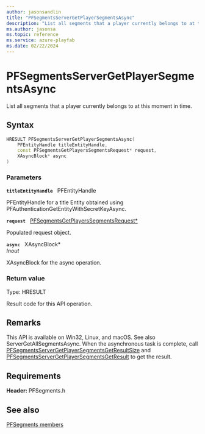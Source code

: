 ```yaml
---
author: jasonsandlin
title: "PFSegmentsServerGetPlayerSegmentsAsync"
description: "List all segments that a player currently belongs to at this moment in time."
ms.author: jasonsa
ms.topic: reference
ms.service: azure-playfab
ms.date: 02/22/2024
---
```


# PFSegmentsServerGetPlayerSegmentsAsync  

List all segments that a player currently belongs to at this moment in time.  

## Syntax  
  
```cpp
HRESULT PFSegmentsServerGetPlayerSegmentsAsync(  
    PFEntityHandle titleEntityHandle,  
    const PFSegmentsGetPlayersSegmentsRequest* request,  
    XAsyncBlock* async  
)  
```  
  
### Parameters  
  
**`titleEntityHandle`** &nbsp; PFEntityHandle  
  
PFEntityHandle for a title Entity obtained using PFAuthenticationGetEntityWithSecretKeyAsync.  
  
**`request`** &nbsp; [PFSegmentsGetPlayersSegmentsRequest*](../../pfsegmentstypes/structs/pfsegmentsgetplayerssegmentsrequest.md)  
  
Populated request object.  
  
**`async`** &nbsp; XAsyncBlock*  
*_Inout_*  
  
XAsyncBlock for the async operation.  
  
  
### Return value
Type: HRESULT
  
Result code for this API operation.
  
## Remarks  
  
This API is available on Win32, Linux, and macOS. See also ServerGetAllSegmentsAsync. When the asynchronous task is complete, call [PFSegmentsServerGetPlayerSegmentsGetResultSize](pfsegmentsservergetplayersegmentsgetresultsize.md) and [PFSegmentsServerGetPlayerSegmentsGetResult](pfsegmentsservergetplayersegmentsgetresult.md) to get the result.
  
## Requirements  
  
**Header:** PFSegments.h
  
## See also  
[PFSegments members](../pfsegments_members.md)  

  
  
